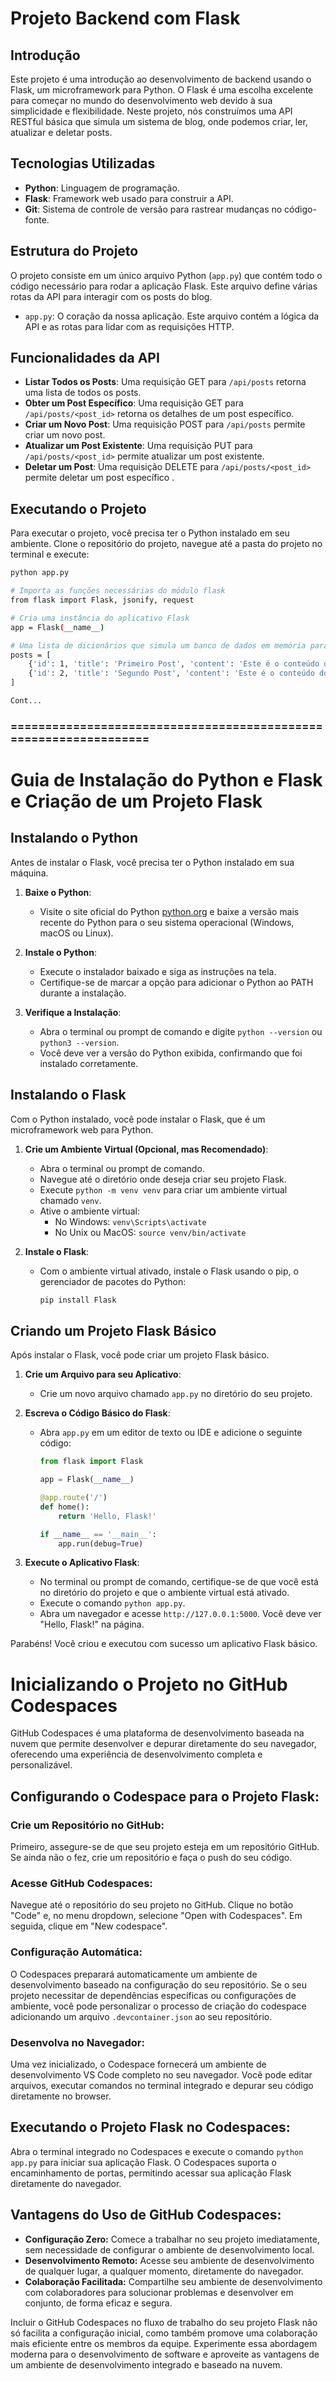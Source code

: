# Projeto Backend com Flask

## Introdução
Este projeto é uma introdução ao desenvolvimento de backend usando o Flask, um microframework para Python. O Flask é uma escolha excelente para começar no mundo do desenvolvimento web devido à sua simplicidade e flexibilidade. Neste projeto, nós construímos uma API RESTful básica que simula um sistema de blog, onde podemos criar, ler, atualizar e deletar posts.

## Tecnologias Utilizadas
- **Python**: Linguagem de programação.
- **Flask**: Framework web usado para construir a API.
- **Git**: Sistema de controle de versão para rastrear mudanças no código-fonte.

## Estrutura do Projeto
O projeto consiste em um único arquivo Python (`app.py`) que contém todo o código necessário para rodar a aplicação Flask. Este arquivo define várias rotas da API para interagir com os posts do blog.

- `app.py`: O coração da nossa aplicação. Este arquivo contém a lógica da API e as rotas para lidar com as requisições HTTP.

## Funcionalidades da  API
- **Listar Todos os Posts**: Uma requisição GET para `/api/posts` retorna uma lista de todos os posts.
- **Obter um Post Específico**: Uma requisição GET para `/api/posts/<post_id>` retorna os detalhes de um post específico.
- **Criar um Novo Post**: Uma requisição POST para `/api/posts` permite criar um novo post.
- **Atualizar um Post Existente**: Uma requisição PUT para `/api/posts/<post_id>` permite atualizar um post existente.
- **Deletar um Post**: Uma requisição DELETE para `/api/posts/<post_id>` permite deletar um post específico .

## Executando o Projeto
Para executar o projeto, você precisa ter o Python instalado em seu ambiente. Clone o repositório do projeto, navegue até a pasta do projeto no terminal e execute:

```bash
python app.py

# Importa as funções necessárias do módulo flask
from flask import Flask, jsonify, request

# Cria uma instância do aplicativo Flask
app = Flask(__name__)

# Uma lista de dicionários que simula um banco de dados em memória para armazenar posts
posts = [
    {'id': 1, 'title': 'Primeiro Post', 'content': 'Este é o conteúdo do primeiro post'},
    {'id': 2, 'title': 'Segundo Post', 'content': 'Este é o conteúdo do segundo post'}
]

Cont...

```
### =================================================================
# Guia de Instalação do Python e Flask e Criação de um Projeto Flask

## Instalando o Python

Antes de instalar o Flask, você precisa ter o Python instalado em sua máquina.

1. **Baixe o Python**:
   - Visite o site oficial do Python [python.org](https://www.python.org/downloads/) e baixe a versão mais recente do Python para o seu sistema operacional (Windows, macOS ou Linux).

2. **Instale o Python**:
   - Execute o instalador baixado e siga as instruções na tela.
   - Certifique-se de marcar a opção para adicionar o Python ao PATH durante a instalação.

3. **Verifique a Instalação**:
   - Abra o terminal ou prompt de comando e digite `python --version` ou `python3 --version`.
   - Você deve ver a versão do Python exibida, confirmando que foi instalado corretamente.

## Instalando o Flask

Com o Python instalado, você pode instalar o Flask, que é um microframework web para Python.

1. **Crie um Ambiente Virtual (Opcional, mas Recomendado)**:
   - Abra o terminal ou prompt de comando.
   - Navegue até o diretório onde deseja criar seu projeto Flask.
   - Execute `python -m venv venv` para criar um ambiente virtual chamado `venv`.
   - Ative o ambiente virtual:
     - No Windows: `venv\Scripts\activate`
     - No Unix ou MacOS: `source venv/bin/activate`

2. **Instale o Flask**:
   - Com o ambiente virtual ativado, instale o Flask usando o pip, o gerenciador de pacotes do Python:
     ```bash
     pip install Flask
     ```

## Criando um Projeto Flask Básico

Após instalar o Flask, você pode criar um projeto Flask básico.

1. **Crie um Arquivo para seu Aplicativo**:
   - Crie um novo arquivo chamado `app.py` no diretório do seu projeto.

2. **Escreva o Código Básico do Flask**:
   - Abra `app.py` em um editor de texto ou IDE e adicione o seguinte código:

     ```python
     from flask import Flask

     app = Flask(__name__)

     @app.route('/')
     def home():
         return 'Hello, Flask!'

     if __name__ == '__main__':
         app.run(debug=True)
     ```

3. **Execute o Aplicativo Flask**:
   - No terminal ou prompt de comando, certifique-se de que você está no diretório do projeto e que o ambiente virtual está ativado.
   - Execute o comando `python app.py`.
   - Abra um navegador e acesse `http://127.0.0.1:5000`. Você deve ver "Hello, Flask!" na página.

Parabéns! Você criou e executou com sucesso um aplicativo Flask básico.


# Inicializando o Projeto no GitHub Codespaces

GitHub Codespaces é uma plataforma de desenvolvimento baseada na nuvem que permite desenvolver e depurar diretamente do seu navegador, oferecendo uma experiência de desenvolvimento completa e personalizável.

## Configurando o Codespace para o Projeto Flask:

### Crie um Repositório no GitHub:
Primeiro, assegure-se de que seu projeto esteja em um repositório GitHub. Se ainda não o fez, crie um repositório e faça o push do seu código.

### Acesse GitHub Codespaces:
Navegue até o repositório do seu projeto no GitHub. Clique no botão "Code" e, no menu dropdown, selecione "Open with Codespaces". Em seguida, clique em "New codespace".

### Configuração Automática:
O Codespaces preparará automaticamente um ambiente de desenvolvimento baseado na configuração do seu repositório. Se o seu projeto necessitar de dependências específicas ou configurações de ambiente, você pode personalizar o processo de criação do codespace adicionando um arquivo `.devcontainer.json` ao seu repositório.

### Desenvolva no Navegador:
Uma vez inicializado, o Codespace fornecerá um ambiente de desenvolvimento VS Code completo no seu navegador. Você pode editar arquivos, executar comandos no terminal integrado e depurar seu código diretamente no browser.

## Executando o Projeto Flask no Codespaces:
Abra o terminal integrado no Codespaces e execute o comando `python app.py` para iniciar sua aplicação Flask. O Codespaces suporta o encaminhamento de portas, permitindo acessar sua aplicação Flask diretamente do navegador.

## Vantagens do Uso de GitHub Codespaces:

- **Configuração Zero:** Comece a trabalhar no seu projeto imediatamente, sem necessidade de configurar o ambiente de desenvolvimento local.
- **Desenvolvimento Remoto:** Acesse seu ambiente de desenvolvimento de qualquer lugar, a qualquer momento, diretamente do navegador.
- **Colaboração Facilitada:** Compartilhe seu ambiente de desenvolvimento com colaboradores para solucionar problemas e desenvolver em conjunto, de forma eficaz e segura.

Incluir o GitHub Codespaces no fluxo de trabalho do seu projeto Flask não só facilita a configuração inicial, como também promove uma colaboração mais eficiente entre os membros da equipe. Experimente essa abordagem moderna para o desenvolvimento de software e aproveite as vantagens de um ambiente de desenvolvimento integrado e baseado na nuvem.

